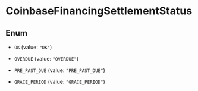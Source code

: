 
# CoinbaseFinancingSettlementStatus

## Enum


* `OK` (value: `"OK"`)

* `OVERDUE` (value: `"OVERDUE"`)

* `PRE_PAST_DUE` (value: `"PRE_PAST_DUE"`)

* `GRACE_PERIOD` (value: `"GRACE_PERIOD"`)



